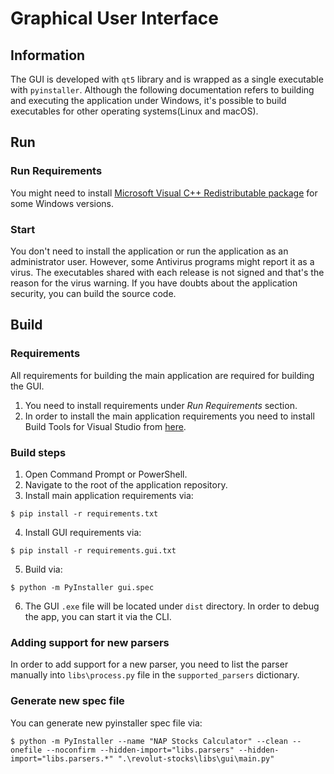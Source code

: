 # Graphical User Interface

## Information

The GUI is developed with `qt5` library and is wrapped as a single executable with `pyinstaller`. Although the following documentation refers to building and executing the application under Windows, it's possible to build executables for other operating systems(Linux and macOS).

## Run

### Run Requirements

You might need to install [Microsoft Visual C++ Redistributable package](https://support.microsoft.com/en-us/topic/the-latest-supported-visual-c-downloads-2647da03-1eea-4433-9aff-95f26a218cc0) for some Windows versions.

### Start

You don't need to install the application or run the application as an administrator user. However, some Antivirus programs might report it as a virus. The executables shared with each release is not signed and that's the reason for the virus warning. If you have doubts about the application security, you can build the source code.

## Build

### Requirements

All requirements for building the main application are required for building the GUI.

1. You need to install requirements under *Run Requirements* section.
2. In order to install the main application requirements you need to install Build Tools for Visual Studio from [here](https://visualstudio.microsoft.com/thank-you-downloading-visual-studio/?sku=BuildTools&rel=16).

### Build steps

1. Open Command Prompt or PowerShell.
2. Navigate to the root of the application repository.
3. Install main application requirements via:
```console
$ pip install -r requirements.txt
```
4. Install GUI requirements via:
```console
$ pip install -r requirements.gui.txt
```
5. Build via:
```console
$ python -m PyInstaller gui.spec
```
6. The GUI `.exe` file will be located under `dist` directory. In order to debug the app, you can start it via the CLI.

### Adding support for new parsers

In order to add support for a new parser, you need to list the parser manually into `libs\process.py` file in the `supported_parsers` dictionary.

### Generate new spec file

You can generate new pyinstaller spec file via:
```console
$ python -m PyInstaller --name "NAP Stocks Calculator" --clean --onefile --noconfirm --hidden-import="libs.parsers" --hidden-import="libs.parsers.*" ".\revolut-stocks\libs\gui\main.py"
```
